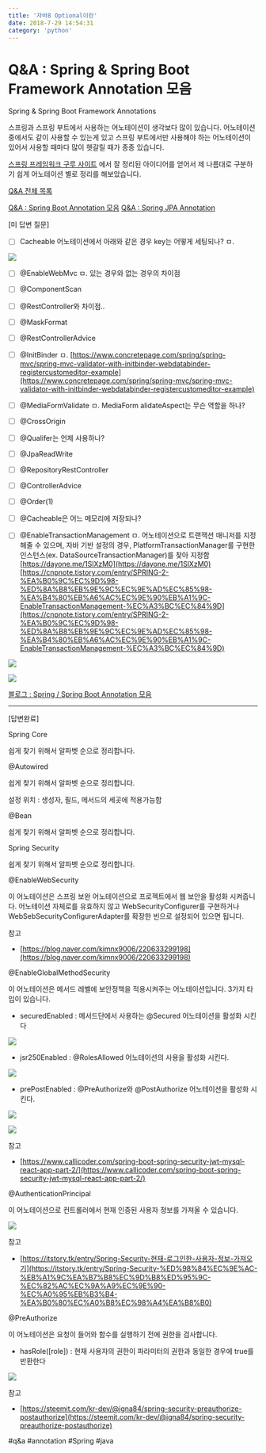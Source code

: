 ```yaml
---
title: '자바8 Optional이란'
date: 2018-7-29 14:54:31
category: 'python'
---
```


# Q&A : Spring & Spring Boot Framework Annotation 모음

Spring & Spring Boot Framework Annotations

스프링과 스프링 부트에서 사용하는 어노테이션이 생각보다 많이 있습니다. 어노테이션 중에서도 같이 사용할 수 있는게 있고 스프링 부트에서만 사용해야 하는 어노테이션이 있어서 사용할 때마다 많이 헷갈릴 때가 종종 있습니다.

[스프링 프레임워크 구루 사이트](https://springframework.guru/spring-framework-annotations/%0A) 에서 잘 정리된 아이디어를 얻어서 제 나름대로 구분하기 쉽게 어노테이션 별로 정리를 해보았습니다.

[Q&A 전체 목록](https://advenoh.tistory.com/35)

[Q&A : Spring Boot Annotation 모음](evernote:///view/838797/s7/5a43bbbc-52f5-43b5-860b-2d5cb70740cd/5a43bbbc-52f5-43b5-860b-2d5cb70740cd/)
[Q&A : Spring JPA Annotation](evernote:///view/838797/s7/b0547113-7fa4-4383-8c82-25553305fd32/b0547113-7fa4-4383-8c82-25553305fd32/)

[미 답변 질문]

- [ ] Cacheable 어노테이션에서 아래와 같은 경우 key는 어떻게 세팅되나?
      ㅁ.

![](Q&A%20%20Spring%20&%20Spring%20Boot%20Framework%20Annotation%20%EB%AA%A8%EC%9D%8C/image_9.png)

- [ ] @EnableWebMvc
      ㅁ. 있는 경우와 없는 경우의 차이점

- [ ] @ComponentScan
- [ ] @RestController와 차이점..
- [ ] @MaskFormat
- [ ] @RestControllerAdvice
- [ ] @InitBinder
      ㅁ.
      [https://www.concretepage.com/spring/spring-mvc/spring-mvc-validator-with-initbinder-webdatabinder-registercustomeditor-example](https://www.concretepage.com/spring/spring-mvc/spring-mvc-validator-with-initbinder-webdatabinder-registercustomeditor-example)

- [ ] @MediaFormValidate
      ㅁ. MediaForm alidateAspect는 무슨 역할을 하나?
- [ ] @CrossOrigin
- [ ] @Qualifer는 언제 사용하나?
- [ ] @JpaReadWrite
- [ ] @RepositoryRestController
- [ ] @ControllerAdvice
- [ ] @Order(1)
- [ ] @Cacheable은 어느 메모리에 저장되나?
- [ ] @EnableTransactionManagement
      ㅁ. 어노테이션으로 트랜잭션 매니저를 지정해줄 수 있으며, 자바 기반 설정의 경우, PlatformTransactionManager를 구현한 인스턴스(ex. DataSourceTransactionManager)를 찾아 지정함
      [https://dayone.me/1SlXzM0](https://dayone.me/1SlXzM0)
      [https://cnpnote.tistory.com/entry/SPRING-2-%EA%B0%9C%EC%9D%98-%ED%8A%B8%EB%9E%9C%EC%9E%AD%EC%85%98-%EA%B4%80%EB%A6%AC%EC%9E%90%EB%A1%9C-EnableTransactionManagement-%EC%A3%BC%EC%84%9D](https://cnpnote.tistory.com/entry/SPRING-2-%EA%B0%9C%EC%9D%98-%ED%8A%B8%EB%9E%9C%EC%9E%AD%EC%85%98-%EA%B4%80%EB%A6%AC%EC%9E%90%EB%A1%9C-EnableTransactionManagement-%EC%A3%BC%EC%84%9D)

![](Q&A%20%20Spring%20&%20Spring%20Boot%20Framework%20Annotation%20%EB%AA%A8%EC%9D%8C/image_1.png)

![](Q&A%20%20Spring%20&%20Spring%20Boot%20Framework%20Annotation%20%EB%AA%A8%EC%9D%8C/image_2.png)

[블로그 : Spring / Spring Boot Annotation 모음](evernote:///view/838797/s7/eca3f1cc-480d-4979-aaad-2ea91014e894/eca3f1cc-480d-4979-aaad-2ea91014e894/)

---

[답변완료]

Spring Core

쉽게 찾기 위해서 알파벳 순으로 정리합니다.

@Autowired

쉽게 찾기 위해서 알파벳 순으로 정리합니다.

설정 위치 : 생성자, 필드, 메서드의 세곳에 적용가능함

@Bean

쉽게 찾기 위해서 알파벳 순으로 정리합니다.

Spring Security

쉽게 찾기 위해서 알파벳 순으로 정리합니다.

@EnableWebSecurity

이 어노테이션은 스프링 보완 어노테이션으로 프로젝트에서 웹 보안을 활성화 시켜줍니다. 어노테이션 자체로를 유효하지 않고 WebSecurityConfigurer를 구현하거나 WebSebSecurityConfigurerAdapter를 확장한 빈으로 설정되어 있으면 됩니다.

참고

- [https://blog.naver.com/kimnx9006/220633299198](https://blog.naver.com/kimnx9006/220633299198)

@EnableGlobalMethodSecurity

이 어노테이션은 메서드 레벨에 보안정책을 적용시켜주는 어노테이션입니다. 3가지 타입이 있습니다.

- securedEnabled : 메서드단에서 사용하는 @Secured 어노테이션을 활성화 시킨다

![](Q&A%20%20Spring%20&%20Spring%20Boot%20Framework%20Annotation%20%EB%AA%A8%EC%9D%8C/image_6.png)

- jsr250Enabled : @RolesAllowed 어노테이션의 사용을 활성화 시킨다.

![](Q&A%20%20Spring%20&%20Spring%20Boot%20Framework%20Annotation%20%EB%AA%A8%EC%9D%8C/image_7.png)

- prePostEnabled : @PreAuthorize와 @PostAuthorize 어노테이션을 활성화 시킨다.

![](Q&A%20%20Spring%20&%20Spring%20Boot%20Framework%20Annotation%20%EB%AA%A8%EC%9D%8C/image_5.png)

![](Q&A%20%20Spring%20&%20Spring%20Boot%20Framework%20Annotation%20%EB%AA%A8%EC%9D%8C/image_4.png)

참고

- [https://www.callicoder.com/spring-boot-spring-security-jwt-mysql-react-app-part-2/](https://www.callicoder.com/spring-boot-spring-security-jwt-mysql-react-app-part-2/)

@AuthenticationPrincipal

이 어노테이션으로 컨트롤러에서 현재 인증된 사용자 정보를 가져올 수 있습니다.

![](Q&A%20%20Spring%20&%20Spring%20Boot%20Framework%20Annotation%20%EB%AA%A8%EC%9D%8C/image_3.png)

참고

- [https://itstory.tk/entry/Spring-Security-현재-로그인한-사용자-정보-가져오기](https://itstory.tk/entry/Spring-Security-%ED%98%84%EC%9E%AC-%EB%A1%9C%EA%B7%B8%EC%9D%B8%ED%95%9C-%EC%82%AC%EC%9A%A9%EC%9E%90-%EC%A0%95%EB%B3%B4-%EA%B0%80%EC%A0%B8%EC%98%A4%EA%B8%B0)

@PreAuthorize

이 어노테이션은 요청이 들어와 함수를 실행하기 전에 권한을 검사합니다.

- hasRole([role]) : 현재 사용자의 권한이 파라미터의 권한과 동일한 경우에 true를 반환한다

![](Q&A%20%20Spring%20&%20Spring%20Boot%20Framework%20Annotation%20%EB%AA%A8%EC%9D%8C/image_8.png)

참고

- [https://steemit.com/kr-dev/@igna84/spring-security-preauthorize-postauthorize](https://steemit.com/kr-dev/@igna84/spring-security-preauthorize-postauthorize)

#q&a #annotation #Spring #java
